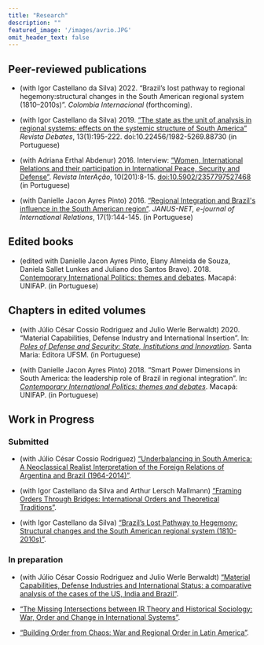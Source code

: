 ```yaml
---
title: "Research"
description: ""
featured_image: '/images/avrio.JPG'
omit_header_text: false
---
```

## Peer-reviewed publications

- (with Igor Castellano da Silva) 2022. “Brazil’s lost pathway to regional hegemony:structural changes in the South American regional system (1810–2010s)”. *Colombia Internacional* (forthcoming).

- (with Igor Castellano da Silva) 2019. [“The state as the unit of analysis in regional systems: effects on the systemic structure of South America”](href{https://doi.org/10.22456/1982-5269.88730) *Revista Debates*, 13(1):195-222. doi:10.22456/1982-5269.88730 (in Portuguese)

- (with Adriana Erthal Abdenur) 2016. Interview: [“Women, International Relations and their participation in International Peace, Security and Defense”](https://doi.org/10.5902/2357797527468). *Revista InterAção*, 10(201):8-15. [doi:10.5902/2357797527468](https://doi.org/10.5902/2357797527468) (in Portuguese) 

- (with Danielle Jacon Ayres Pinto) 2016. [“Regional Integration and Brazil's influence in the South American region”](https://repositorio.ual.pt/bitstream/11144/2974/1/3.22_AyresPinto_Vedovato_Brasil.pdf). *JANUS-NET, e-journal of International Relations*, 17(1):144-145. (in Portuguese)

## Edited books

- (edited with Danielle Jacon Ayres Pinto, Elany Almeida de Souza, Daniela Sallet Lunkes and Juliano dos Santos Bravo). 2018. [Contemporary International Politics: themes and debates](https://www.amazon.com.br/Pol%C3%ADtica-Internacional-Contempor%C3%A2nea-Temas-Debates/dp/8551808214). Macapá: UNIFAP. (in Portuguese)

## Chapters in edited volumes

- (with Júlio César Cossio Rodriguez and Julio Werle Berwaldt) 2020. “Material Capabilities, Defense Industry and International Insertion”. In: [*Poles of Defense and Security: State, Institutions and Innovation*](https://editoraufsm.com.br/polos-de-defesa-e-seguranca.html). Santa Maria: Editora UFSM. (in Portuguese)

- (with Danielle Jacon Ayres Pinto) 2018. “Smart Power Dimensions in South America: the leadership role of Brazil in regional integration”. In: [*Contemporary International Politics: themes and debates*](https://www.amazon.com.br/Pol%C3%ADtica-Internacional-Contempor%C3%A2nea-Temas-Debates/dp/8551808214). Macapá: UNIFAP. (in Portuguese)

## Work in Progress

### Submitted

- (with Júlio César Cossio Rodriguez) [“Underbalancing in South America: A Neoclassical Realist Interpretation of the Foreign Relations of Argentina and Brazil (1964-2014)”](/work-in-progress/underbalancing/).

- (with Igor Castellano da Silva and Arthur Lersch Mallmann) [“Framing Orders Through Bridges: International Orders and Theoretical Traditions”](/work-in-progress/orderconcept/).

- (with Igor Castellano da Silva) [“Brazil’s Lost Pathway to Hegemony: Structural changes and the South American regional system (1810-2010s)”](/work-in-progress/lostpathbrazil/).

### In preparation

- (with Júlio César Cossio Rodriguez and Julio Werle Berwaldt) [“Material Capabilities, Defense Industries and International Status: a comparative analysis of the cases of the US, India and Brazil”](/work-in-progress/matcapstatus/).

- [“The Missing Intersections between IR Theory and Historical Sociology: War, Order and Change in International Systems”](/work-in-progress/irhistoricalsociology/).

- [“Building Order from Chaos: War and Regional Order in Latin America”](/work-in-progress/orderfromchaos/).